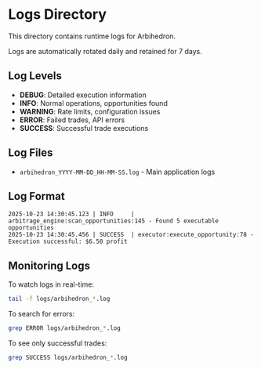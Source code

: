 # Logs Directory

This directory contains runtime logs for Arbihedron.

Logs are automatically rotated daily and retained for 7 days.

## Log Levels

- **DEBUG**: Detailed execution information
- **INFO**: Normal operations, opportunities found
- **WARNING**: Rate limits, configuration issues
- **ERROR**: Failed trades, API errors
- **SUCCESS**: Successful trade executions

## Log Files

- `arbihedron_YYYY-MM-DD_HH-MM-SS.log` - Main application logs

## Log Format

```
2025-10-23 14:30:45.123 | INFO     | arbitrage_engine:scan_opportunities:145 - Found 5 executable opportunities
2025-10-23 14:30:45.456 | SUCCESS  | executor:execute_opportunity:78 - Execution successful: $6.50 profit
```

## Monitoring Logs

To watch logs in real-time:
```bash
tail -f logs/arbihedron_*.log
```

To search for errors:
```bash
grep ERROR logs/arbihedron_*.log
```

To see only successful trades:
```bash
grep SUCCESS logs/arbihedron_*.log
```